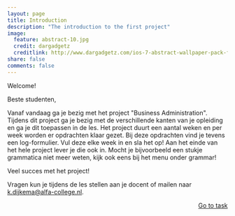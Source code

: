 ```yaml
---
layout: page
title: Introduction
description: "The introduction to the first project"
image:
  feature: abstract-10.jpg
  credit: dargadgetz
  creditlink: http://www.dargadgetz.com/ios-7-abstract-wallpaper-pack-for-iphone-5-and-ipod-touch-retina/
share: false
comments: false
---
```

Welcome!

Beste studenten,

Vanaf vandaag ga je bezig met het project "Business Administration". Tijdens dit project ga je bezig met de verschillende kanten van je opleiding en ga je dit toepassen in de les. Het project duurt een aantal weken en per week worden er opdrachten klaar gezet. Bij deze opdrachten vind je tevens een log-formulier. Vul deze elke week in en sla het op! Aan het einde van het hele project lever je die ook in. Mocht je bijvoorbeeld een stukje grammatica niet meer weten, kijk ook eens bij het menu onder grammar! 

Veel succes met het project!

Vragen kun je tijdens de les stellen aan je docent of mailen naar <a href="mailto:k.dijkema@alfa-college.nl"><i class="fa fa-fw fa-envelope"></i>k.dijkema@alfa-college.nl.</a>





<div style="float: right"> 
<a href="{{ site.url }}/business-administration/project/task/" class="btn">Go to task</a>
</div>
